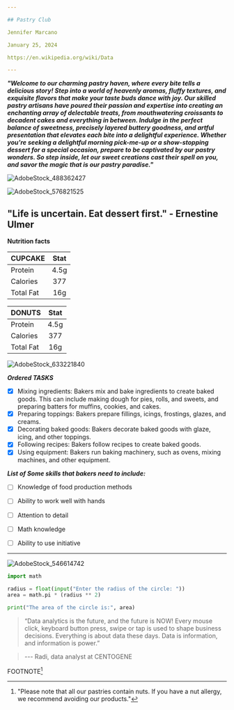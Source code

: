 ```yaml
---

## Pastry Club

Jennifer Marcano

January 25, 2024

https://en.wikipedia.org/wiki/Data

---
```

___"Welcome to our charming pastry haven, where every bite tells a delicious story! Step into a world of heavenly aromas, fluffy textures, and exquisite flavors that make your taste buds dance with joy. Our skilled pastry artisans have poured their passion and expertise into creating an enchanting array of delectable treats, from mouthwatering croissants to decadent cakes and everything in between. Indulge in the perfect balance of sweetness, precisely layered buttery goodness, and artful presentation that elevates each bite into a delightful experience. Whether you're seeking a delightful morning pick-me-up or a show-stopping dessert for a special occasion, prepare to be captivated by our pastry wonders. So step inside, let our sweet creations cast their spell on you, and savor the magic that is our pastry paradise."___



![AdobeStock_488362427](https://github.com/jmarcano101/data110/assets/157661277/7d45ad8f-9574-41f3-afaa-486531f214bc)



![AdobeStock_576821525](https://github.com/jmarcano101/data110/assets/157661277/68a1e372-0664-4d0e-879f-6fc7307a2a60)


## "Life is uncertain. Eat dessert first." - Ernestine Ulmer






__Nutrition facts__

| CUPCAKE           |   Stat  | 
| :---------------- | :------:| 
| Protein           |  4.5g  | 
| Calories          |  377  | 
| Total Fat         |  16g  | 



| DONUTS        |   Stat  | 
| :---------------- | :------:| 
| Protein           |  4.5g  | 
| Calories          |  377  | 
| Total Fat         |  16g  | 



![AdobeStock_633221840](https://github.com/jmarcano101/data110/assets/157661277/51aed0d1-e072-41a7-818f-8d3f8a3e79c1)








___Ordered TASKS___

- [x] Mixing ingredients: Bakers mix and bake ingredients to create baked goods. This can include making dough for pies, rolls, and sweets, and preparing batters for muffins, cookies, and cakes.
- [x] Preparing toppings: Bakers prepare fillings, icings, frostings, glazes, and creams.
- [x] Decorating baked goods: Bakers decorate baked goods with glaze, icing, and other toppings.
- [x] Following recipes: Bakers follow recipes to create baked goods.
- [x] Using equipment: Bakers run baking machinery, such as ovens, mixing machines, and other equipment.

___List of Some skills that bakers need to include:___
      
- [ ] Knowledge of food production methods
- [ ] Ability to work well with hands
- [ ] Attention to detail
- [ ] Math knowledge
- [ ] Ability to use initiative




------------


![AdobeStock_546614742](https://github.com/jmarcano101/data110/assets/157661277/92038e3d-436e-458a-b297-52c73e63fd1e)







```python
import math

radius = float(input("Enter the radius of the circle: "))
area = math.pi * (radius ** 2)

print("The area of the circle is:", area)
```







> “Data analytics is the future, and the future is NOW! Every mouse click,
 keyboard button press, swipe or tap is used to shape business decisions.
 Everything is about data these days. Data is information, and information
 is power.”
>

> --- Radi, data analyst at CENTOGENE





FOOTNOTE[^1]
[^1]: "Please note that all our pastries contain nuts. If you have a nut allergy, we recommend avoiding our products."
